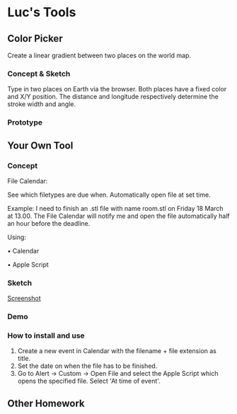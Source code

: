 # Luc's Tools

## Color Picker

Create a linear gradient between two places on the world map. 

### Concept & Sketch

Type in two places on Earth via the browser. Both places have a fixed color and X/Y position. The distance and longitude respectively determine the stroke width and angle.

### Prototype

## Your Own Tool

### Concept

File Calendar:

See which filetypes are due when. Automatically open file at set time.

Example: I need to finish an .stl file with name room.stl on Friday 18 March at 13.00. The File Calendar will notify me and open the file automatically half an hour before the deadline.

Using:

• Calendar

• Apple Script

### Sketch

[Screenshot](http://i.imgur.com/L8EiWYh.png)

### Demo

### How to install and use

1. Create a new event in Calendar with the filename + file extension as title. 
2. Set the date on when the file has to be finished. 
3. Go to Alert -> Custom -> Open File and select the Apple Script which opens the specified file. Select 'At time of event'.

## Other Homework

